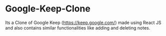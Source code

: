 # Google-Keep-Clone
Its a Clone of Google Keep (https://keep.google.com/) made using React JS and also contains similar functionalities like adding and deleting notes.
